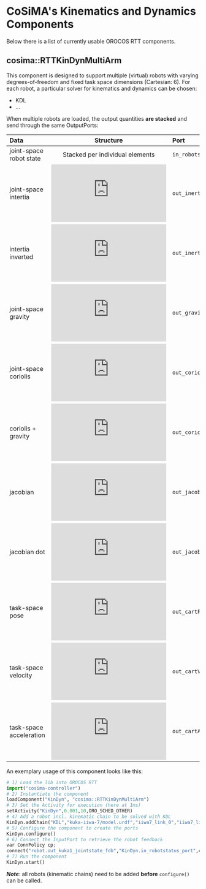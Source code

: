 # CoSiMA's Kinematics and Dynamics Components

Below there is a list of currently usable OROCOS RTT components.

## cosima::RTTKinDynMultiArm

This component is designed to support multiple (virtual) robots with varying degrees-of-freedom and fixed task space dimensions (Cartesian: 6). For each robot, a particular solver for kinematics and dynamics can be chosen:
* KDL
* ...

When multiple robots are loaded, the output quantities **are stacked** and send through the same OutputPorts:

| Data | Structure | Port |
|:---|:---:|:---|
| joint-space robot state | Stacked per individual elements|`in_robotstatus_port`|
| joint-space intertia |![\begin{matrix} \begin{pmatrix} \mathbf{M}_1 & & \mathbf{0}\\ & \ddots & \\ \mathbf{0} & & \mathbf{M}_r \end{pmatrix} & \begin{matrix} \mathbb{R}^{DoF_1 \times DoF_1}\\ \vdots \\ \mathbb{R}^{DoF_r \times DoF_r} \end{matrix} \end{matrix}](https://latex.codecogs.com/png.latex?%5Cbegin%7Bmatrix%7D%20%5Cbegin%7Bpmatrix%7D%20%5Cmathbf%7BM%7D_1%20%26%20%26%20%5Cmathbf%7B0%7D%5C%5C%20%26%20%5Cddots%20%26%20%5C%5C%20%5Cmathbf%7B0%7D%20%26%20%26%20%5Cmathbf%7BM%7D_r%20%5Cend%7Bpmatrix%7D%20%26%20%5Cbegin%7Bmatrix%7D%20%5Cmathbb%7BR%7D%5E%7BDoF_1%20%5Ctimes%20DoF_1%7D%5C%5C%20%5Cvdots%20%5C%5C%20%5Cmathbb%7BR%7D%5E%7BDoF_r%20%5Ctimes%20DoF_r%7D%20%5Cend%7Bmatrix%7D%20%5Cend%7Bmatrix%7D)| `out_inertia_port` |
| intertia inverted |![\begin{matrix} \begin{pmatrix} \mathbf{M}^{-1}_1 & & \mathbf{0}\\ & \ddots & \\ \mathbf{0} & & \mathbf{M}^{-1}_r \end{pmatrix} & \begin{matrix} \mathbb{R}^{DoF_1 \times DoF_1}\\ \vdots \\ \mathbb{R}^{DoF_r \times DoF_r} \end{matrix} \end{matrix}](https://latex.codecogs.com/png.latex?%5Cbegin%7Bmatrix%7D%20%5Cbegin%7Bpmatrix%7D%20%5Cmathbf%7BM%7D%5E%7B-1%7D_1%20%26%20%26%20%5Cmathbf%7B0%7D%5C%5C%20%26%20%5Cddots%20%26%20%5C%5C%20%5Cmathbf%7B0%7D%20%26%20%26%20%5Cmathbf%7BM%7D%5E%7B-1%7D_r%20%5Cend%7Bpmatrix%7D%20%26%20%5Cbegin%7Bmatrix%7D%20%5Cmathbb%7BR%7D%5E%7BDoF_1%20%5Ctimes%20DoF_1%7D%5C%5C%20%5Cvdots%20%5C%5C%20%5Cmathbb%7BR%7D%5E%7BDoF_r%20%5Ctimes%20DoF_r%7D%20%5Cend%7Bmatrix%7D%20%5Cend%7Bmatrix%7D)| `out_inertiaInv_port` |
| joint-space gravity | ![\begin{matrix} \begin{pmatrix} \mathbf{g}_1\\  \vdots \\  \mathbf{g}_r \end{pmatrix} &  \begin{matrix} \mathbb{R}^{DoF_1}\\  \vdots \\  \mathbb{R}^{DoF_r} \end{matrix} \end{matrix}](https://latex.codecogs.com/png.latex?%5Cbegin%7Bmatrix%7D%20%5Cbegin%7Bpmatrix%7D%20%5Cmathbf%7Bg%7D_1%5C%5C%20%5Cvdots%20%5C%5C%20%5Cmathbf%7Bg%7D_r%20%5Cend%7Bpmatrix%7D%20%26%20%5Cbegin%7Bmatrix%7D%20%5Cmathbb%7BR%7D%5E%7BDoF_1%7D%5C%5C%20%5Cvdots%20%5C%5C%20%5Cmathbb%7BR%7D%5E%7BDoF_r%7D%20%5Cend%7Bmatrix%7D%20%5Cend%7Bmatrix%7D)|`out_gravity_port`|
| joint-space coriolis | ![\begin{matrix} \begin{pmatrix} \mathbf{c}_1\\  \vdots \\  \mathbf{c}_r \end{pmatrix} &  \begin{matrix} \mathbb{R}^{DoF_1}\\  \vdots \\  \mathbb{R}^{DoF_r} \end{matrix} \end{matrix}](https://latex.codecogs.com/png.latex?%5Cbegin%7Bmatrix%7D%20%5Cbegin%7Bpmatrix%7D%20%5Cmathbf%7Bc%7D_1%5C%5C%20%5Cvdots%20%5C%5C%20%5Cmathbf%7Bc%7D_r%20%5Cend%7Bpmatrix%7D%20%26%20%5Cbegin%7Bmatrix%7D%20%5Cmathbb%7BR%7D%5E%7BDoF_1%7D%5C%5C%20%5Cvdots%20%5C%5C%20%5Cmathbb%7BR%7D%5E%7BDoF_r%7D%20%5Cend%7Bmatrix%7D%20%5Cend%7Bmatrix%7D)|`out_coriolis_port`|
| coriolis + gravity | ![\begin{matrix} \begin{pmatrix} \mathbf{c}_1 + \mathbf{g}_1\\  \vdots \\  \mathbf{c}_r + \mathbf{g}_r \end{pmatrix} &  \begin{matrix} \mathbb{R}^{DoF_1}\\  \vdots \\  \mathbb{R}^{DoF_r} \end{matrix} \end{matrix}](https://latex.codecogs.com/png.latex?%5Cbegin%7Bmatrix%7D%20%5Cbegin%7Bpmatrix%7D%20%5Cmathbf%7Bc%7D_1%20&plus;%20%5Cmathbf%7Bg%7D_1%5C%5C%20%5Cvdots%20%5C%5C%20%5Cmathbf%7Bc%7D_r%20&plus;%20%5Cmathbf%7Bg%7D_r%20%5Cend%7Bpmatrix%7D%20%26%20%5Cbegin%7Bmatrix%7D%20%5Cmathbb%7BR%7D%5E%7BDoF_1%7D%5C%5C%20%5Cvdots%20%5C%5C%20%5Cmathbb%7BR%7D%5E%7BDoF_r%7D%20%5Cend%7Bmatrix%7D%20%5Cend%7Bmatrix%7D)|`out_coriolisAndGravity_port`|
| jacobian | ![\begin{matrix} \begin{pmatrix} \mathbf{J}_1 & & \mathbf{0}\\ & \ddots & \\ \mathbf{0} & & \mathbf{J}_r \end{pmatrix} & \begin{matrix} \mathbb{R}^{6 \times DoF_1}\\ \vdots \\ \mathbb{R}^{6 \times DoF_r} \end{matrix} \end{matrix}](https://latex.codecogs.com/png.latex?%5Cbegin%7Bmatrix%7D%20%5Cbegin%7Bpmatrix%7D%20%5Cmathbf%7BJ%7D_1%20%26%20%26%20%5Cmathbf%7B0%7D%5C%5C%20%26%20%5Cddots%20%26%20%5C%5C%20%5Cmathbf%7B0%7D%20%26%20%26%20%5Cmathbf%7BJ%7D_r%20%5Cend%7Bpmatrix%7D%20%26%20%5Cbegin%7Bmatrix%7D%20%5Cmathbb%7BR%7D%5E%7B6%20%5Ctimes%20DoF_1%7D%5C%5C%20%5Cvdots%20%5C%5C%20%5Cmathbb%7BR%7D%5E%7B6%20%5Ctimes%20DoF_r%7D%20%5Cend%7Bmatrix%7D%20%5Cend%7Bmatrix%7D)|`out_jacobian_port`|
| jacobian dot | ![\begin{matrix} \begin{pmatrix} \mathbf{\dot{J}}_1 & & \mathbf{0}\\ & \ddots & \\ \mathbf{0} & & \mathbf{\dot{J}}_r \end{pmatrix} & \begin{matrix} \mathbb{R}^{6 \times DoF_1}\\ \vdots \\ \mathbb{R}^{6 \times DoF_r} \end{matrix} \end{matrix}](https://latex.codecogs.com/png.latex?%5Cbegin%7Bmatrix%7D%20%5Cbegin%7Bpmatrix%7D%20%5Cmathbf%7B%5Cdot%7BJ%7D%7D_1%20%26%20%26%20%5Cmathbf%7B0%7D%5C%5C%20%26%20%5Cddots%20%26%20%5C%5C%20%5Cmathbf%7B0%7D%20%26%20%26%20%5Cmathbf%7B%5Cdot%7BJ%7D%7D_r%20%5Cend%7Bpmatrix%7D%20%26%20%5Cbegin%7Bmatrix%7D%20%5Cmathbb%7BR%7D%5E%7B6%20%5Ctimes%20DoF_1%7D%5C%5C%20%5Cvdots%20%5C%5C%20%5Cmathbb%7BR%7D%5E%7B6%20%5Ctimes%20DoF_r%7D%20%5Cend%7Bmatrix%7D%20%5Cend%7Bmatrix%7D)|`out_jacobianDot_port`|
| task-space pose | ![\begin{matrix} \begin{pmatrix} \mathbf{p}_1\\  \vdots \\  \mathbf{p}_r \end{pmatrix} &  \begin{matrix} \mathbb{R}^{7}\\  \vdots \\  \mathbb{R}^{7} \end{matrix} \end{matrix}](https://latex.codecogs.com/png.latex?%5Cbegin%7Bmatrix%7D%20%5Cbegin%7Bpmatrix%7D%20%5Cmathbf%7Bp%7D_1%5C%5C%20%5Cvdots%20%5C%5C%20%5Cmathbf%7Bp%7D_r%20%5Cend%7Bpmatrix%7D%20%26%20%5Cbegin%7Bmatrix%7D%20%5Cmathbb%7BR%7D%5E%7B7%7D%5C%5C%20%5Cvdots%20%5C%5C%20%5Cmathbb%7BR%7D%5E%7B7%7D%20%5Cend%7Bmatrix%7D%20%5Cend%7Bmatrix%7D)|`out_cartPos_port`|
| task-space velocity | ![\begin{matrix} \begin{pmatrix} \mathbf{\dot{p}}_1\\  \vdots \\  \mathbf{\dot{p}}_r \end{pmatrix} &  \begin{matrix} \mathbb{R}^{7}\\  \vdots \\  \mathbb{R}^{7} \end{matrix} \end{matrix}](https://latex.codecogs.com/png.latex?%5Cbegin%7Bmatrix%7D%20%5Cbegin%7Bpmatrix%7D%20%5Cmathbf%7B%5Cdot%7Bp%7D%7D_1%5C%5C%20%5Cvdots%20%5C%5C%20%5Cmathbf%7B%5Cdot%7Bp%7D%7D_r%20%5Cend%7Bpmatrix%7D%20%26%20%5Cbegin%7Bmatrix%7D%20%5Cmathbb%7BR%7D%5E%7B7%7D%5C%5C%20%5Cvdots%20%5C%5C%20%5Cmathbb%7BR%7D%5E%7B7%7D%20%5Cend%7Bmatrix%7D%20%5Cend%7Bmatrix%7D)|`out_cartVel_port`|
| task-space acceleration | ![\begin{matrix} \begin{pmatrix} \mathbf{\ddot{p}}_1\\  \vdots \\  \mathbf{\ddot{p}}_r \end{pmatrix} &  \begin{matrix} \mathbb{R}^{7}\\  \vdots \\  \mathbb{R}^{7} \end{matrix} \end{matrix}](https://latex.codecogs.com/png.latex?%5Cbegin%7Bmatrix%7D%20%5Cbegin%7Bpmatrix%7D%20%5Cmathbf%7B%5Cddot%7Bp%7D%7D_1%5C%5C%20%5Cvdots%20%5C%5C%20%5Cmathbf%7B%5Cddot%7Bp%7D%7D_r%20%5Cend%7Bpmatrix%7D%20%26%20%5Cbegin%7Bmatrix%7D%20%5Cmathbb%7BR%7D%5E%7B7%7D%5C%5C%20%5Cvdots%20%5C%5C%20%5Cmathbb%7BR%7D%5E%7B7%7D%20%5Cend%7Bmatrix%7D%20%5Cend%7Bmatrix%7D)|`out_cartAcc_port`|

An exemplary usage of this component looks like this:
```python
# 1) Load the lib into OROCOS RTT
import("cosima-controller")
# 2) Instantiate the component
loadComponent("KinDyn", "cosima::RTTKinDynMultiArm")
# 3) Set the Activity for execution (here at 1ms)
setActivity("KinDyn",0.001,10,ORO_SCHED_OTHER)
# 4) Add a robot incl. kinematic chain to be solved with KDL
KinDyn.addChain("KDL","kuka-iiwa-7/model.urdf","iiwa7_link_0","iiwa7_link_ee")
# 5) Configure the component to create the ports
KinDyn.configure()
# 6) Connect the InputPort to retrieve the robot feedback
var ConnPolicy cp;
connect("robot.out_kuka1_jointstate_fdb","KinDyn.in_robotstatus_port",cp)
# 7) Run the component
KinDyn.start()
```

_**Note**_: all robots (kinematic chains) need to be added **before** `configure()` can be called.